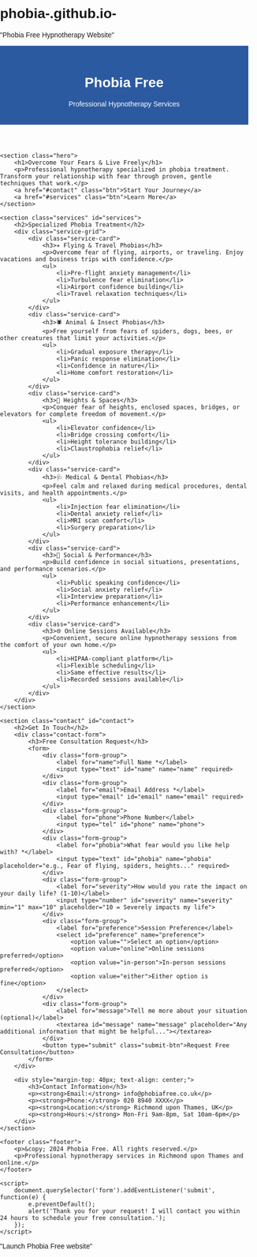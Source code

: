# phobia-.github.io-
"Phobia Free Hypnotherapy Website"

<!DOCTYPE html>
<html>
<head>
    <title>Phobia Free - Professional Hypnotherapy</title>
    <meta charset="UTF-8">
    <meta name="viewport" content="width=device-width, initial-scale=1.0">
    <style>
        body { font-family: Arial, sans-serif; margin: 0; padding: 0; }
        .header { background: #2c5aa0; color: white; padding: 20px; text-align: center; }
        .container { max-width: 1200px; margin: 0 auto; padding: 20px; }
        .hero { background: linear-gradient(135deg, #667eea 0%, #764ba2 100%); color: white; padding: 60px 20px; text-align: center; }
        .hero h1 { font-size: 3em; margin-bottom: 20px; }
        .hero p { font-size: 1.2em; margin-bottom: 30px; }
        .btn { background: white; color: #2c5aa0; padding: 15px 30px; border-radius: 25px; text-decoration: none; font-weight: bold; display: inline-block; margin: 10px; }
        .services { padding: 60px 20px; }
        .services h2 { text-align: center; font-size: 2.5em; margin-bottom: 40px; }
        .service-grid { display: grid; grid-template-columns: repeat(auto-fit, minmax(300px, 1fr)); gap: 30px; max-width: 1200px; margin: 0 auto; }
        .service-card { background: white; padding: 30px; border-radius: 10px; box-shadow: 0 5px 15px rgba(0,0,0,0.1); }
        .service-card h3 { color: #2c5aa0; margin-bottom: 15px; }
        .contact { background: #f8f9fa; padding: 60px 20px; }
        .contact h2 { text-align: center; font-size: 2.5em; margin-bottom: 40px; }
        .contact-form { max-width: 600px; margin: 0 auto; }
        .form-group { margin-bottom: 20px; }
        .form-group label { display: block; margin-bottom: 5px; font-weight: bold; }
        .form-group input, .form-group textarea, .form-group select { width: 100%; padding: 12px; border: 2px solid #ddd; border-radius: 5px; font-size: 16px; }
        .submit-btn { background: #2c5aa0; color: white; padding: 15px 30px; border: none; border-radius: 25px; font-size: 16px; cursor: pointer; width: 100%; }
        .footer { background: #2c2c2c; color: white; padding: 40px 20px; text-align: center; }
        @media (max-width: 768px) { .hero h1 { font-size: 2em; } .service-grid { grid-template-columns: 1fr; } }
    </style>
</head>
<body>
    <header class="header">
        <h1>Phobia Free</h1>
        <p>Professional Hypnotherapy Services</p>
    </header>

    <section class="hero">
        <h1>Overcome Your Fears & Live Freely</h1>
        <p>Professional hypnotherapy specialized in phobia treatment. Transform your relationship with fear through proven, gentle techniques that work.</p>
        <a href="#contact" class="btn">Start Your Journey</a>
        <a href="#services" class="btn">Learn More</a>
    </section>

    <section class="services" id="services">
        <h2>Specialized Phobia Treatment</h2>
        <div class="service-grid">
            <div class="service-card">
                <h3>✈️ Flying & Travel Phobias</h3>
                <p>Overcome fear of flying, airports, or traveling. Enjoy vacations and business trips with confidence.</p>
                <ul>
                    <li>Pre-flight anxiety management</li>
                    <li>Turbulence fear elimination</li>
                    <li>Airport confidence building</li>
                    <li>Travel relaxation techniques</li>
                </ul>
            </div>
            <div class="service-card">
                <h3>🕷️ Animal & Insect Phobias</h3>
                <p>Free yourself from fears of spiders, dogs, bees, or other creatures that limit your activities.</p>
                <ul>
                    <li>Gradual exposure therapy</li>
                    <li>Panic response elimination</li>
                    <li>Confidence in nature</li>
                    <li>Home comfort restoration</li>
                </ul>
            </div>
            <div class="service-card">
                <h3>🏢 Heights & Spaces</h3>
                <p>Conquer fear of heights, enclosed spaces, bridges, or elevators for complete freedom of movement.</p>
                <ul>
                    <li>Elevator confidence</li>
                    <li>Bridge crossing comfort</li>
                    <li>Height tolerance building</li>
                    <li>Claustrophobia relief</li>
                </ul>
            </div>
            <div class="service-card">
                <h3>🩺 Medical & Dental Phobias</h3>
                <p>Feel calm and relaxed during medical procedures, dental visits, and health appointments.</p>
                <ul>
                    <li>Injection fear elimination</li>
                    <li>Dental anxiety relief</li>
                    <li>MRI scan comfort</li>
                    <li>Surgery preparation</li>
                </ul>
            </div>
            <div class="service-card">
                <h3>👥 Social & Performance</h3>
                <p>Build confidence in social situations, presentations, and performance scenarios.</p>
                <ul>
                    <li>Public speaking confidence</li>
                    <li>Social anxiety relief</li>
                    <li>Interview preparation</li>
                    <li>Performance enhancement</li>
                </ul>
            </div>
            <div class="service-card">
                <h3>🌐 Online Sessions Available</h3>
                <p>Convenient, secure online hypnotherapy sessions from the comfort of your own home.</p>
                <ul>
                    <li>HIPAA-compliant platform</li>
                    <li>Flexible scheduling</li>
                    <li>Same effective results</li>
                    <li>Recorded sessions available</li>
                </ul>
            </div>
        </div>
    </section>

    <section class="contact" id="contact">
        <h2>Get In Touch</h2>
        <div class="contact-form">
            <h3>Free Consultation Request</h3>
            <form>
                <div class="form-group">
                    <label for="name">Full Name *</label>
                    <input type="text" id="name" name="name" required>
                </div>
                <div class="form-group">
                    <label for="email">Email Address *</label>
                    <input type="email" id="email" name="email" required>
                </div>
                <div class="form-group">
                    <label for="phone">Phone Number</label>
                    <input type="tel" id="phone" name="phone">
                </div>
                <div class="form-group">
                    <label for="phobia">What fear would you like help with? *</label>
                    <input type="text" id="phobia" name="phobia" placeholder="e.g., Fear of flying, spiders, heights..." required>
                </div>
                <div class="form-group">
                    <label for="severity">How would you rate the impact on your daily life? (1-10)</label>
                    <input type="number" id="severity" name="severity" min="1" max="10" placeholder="10 = Severely impacts my life">
                </div>
                <div class="form-group">
                    <label for="preference">Session Preference</label>
                    <select id="preference" name="preference">
                        <option value="">Select an option</option>
                        <option value="online">Online sessions preferred</option>
                        <option value="in-person">In-person sessions preferred</option>
                        <option value="either">Either option is fine</option>
                    </select>
                </div>
                <div class="form-group">
                    <label for="message">Tell me more about your situation (optional)</label>
                    <textarea id="message" name="message" placeholder="Any additional information that might be helpful..."></textarea>
                </div>
                <button type="submit" class="submit-btn">Request Free Consultation</button>
            </form>
        </div>
        
        <div style="margin-top: 40px; text-align: center;">
            <h3>Contact Information</h3>
            <p><strong>Email:</strong> info@phobiafree.co.uk</p>
            <p><strong>Phone:</strong> 020 8940 XXXX</p>
            <p><strong>Location:</strong> Richmond upon Thames, UK</p>
            <p><strong>Hours:</strong> Mon-Fri 9am-8pm, Sat 10am-6pm</p>
        </div>
    </section>

    <footer class="footer">
        <p>&copy; 2024 Phobia Free. All rights reserved.</p>
        <p>Professional hypnotherapy services in Richmond upon Thames and online.</p>
    </footer>

    <script>
        document.querySelector('form').addEventListener('submit', function(e) {
            e.preventDefault();
            alert('Thank you for your request! I will contact you within 24 hours to schedule your free consultation.');
        });
    </script>
</body>
</html>"Launch Phobia Free website"
